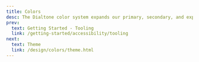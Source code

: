 ```yaml
---
title: Colors
desc: The Dialtone color system expands our primary, secondary, and expressive colors to build out a functional, personal, usable, and accessible set of color stop.
prev:
  text: Getting Started - Tooling
  link: /getting-started/accessibility/tooling
next:
  text: Theme
  link: /design/colors/theme.html
---
```


<colors></colors>
